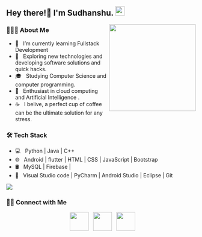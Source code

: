 <h2> Hey there!👋 I'm Sudhanshu. <img src="https://github.com/souvikguria98/souvikguria98/blob/master/Hi.gif" width="25"></h2>
<img align='right' src="https://media.giphy.com/media/M9gbBd9nbDrOTu1Mqx/giphy.gif" width="230">

<h3> 👨🏻‍💻 About Me </h3>

- 🔭 &nbsp; I’m currently learning Fullstack Development
- 🤔 &nbsp; Exploring new technologies and developing software solutions and quick hacks.
- 🎓 &nbsp; Studying Computer Science and computer programming.
- 🌱 &nbsp; Enthusiast in cloud computing and Artificial Intelligence .
- ☕ &nbsp; I belive, a perfect cup of coffee can be the ultimate solution for any stress. 

<h3>🛠 Tech Stack</h3>

- 💻 &nbsp; Python | Java | C++ 
- 🌐 &nbsp; Android | flutter | HTML | CSS | JavaScript | Bootstrap 
- 🛢 &nbsp; MySQL | Firebase |
- 🔧 &nbsp; Visual Studio code | PyCharm | Android Studio | Eclipse | Git

<picture>
<source
  srcset="https://github-readme-stats.vercel.app/api?username=sudhanshu-77&show_icons=true&theme=buefy"
  media="(prefers-color-scheme: buefy)"
/>
<source
  srcset="https://github-readme-stats.vercel.app/api?username=sudhanshu-7&show_icons=true"
  media="(prefers-color-scheme: light), (prefers-color-scheme: no-preference)"
/>
<img src="https://github-readme-stats.vercel.app/api?username=sudhanshu-7&show_icons=true" />
</picture>



<h3> 🤝🏻 Connect with Me </h3>

<p align="center">
&nbsp; <a href="https://twitter.com/sudhanshutwt" target="_blank" rel="noopener noreferrer"><img src="https://img.icons8.com/plasticine/100/000000/twitter.png" width="50" /></a>   
&nbsp; <a href="https://www.linkedin.com/in/sudhanshu-tripathi77/" target="_blank" rel="noopener noreferrer"><img src="https://img.icons8.com/plasticine/100/000000/linkedin.png" width="50" /></a>
&nbsp; <a href="mailto:stripathi9821@.com" target="_blank" rel="noopener noreferrer"><img src="https://img.icons8.com/plasticine/100/000000/gmail.png"  width="50" /></a>
</p>
